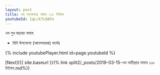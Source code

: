 ```yaml
---
layout: post
title: ওম সংক্ষেপত্রে নামায ১০৮ টাইমস
youtubeId: 1qLck7L0AFo
---
```

 
 
 ওম সুখ জড়ায়া নামায  
 
 -  যিনি উপভোগ্য (আনন্দদায়ক) ফর্মের 
 
  
 
  
 
 
 
 
 
 


{% include youtubePlayer.html id=page.youtubeId %}
 
[Next]({{ site.baseurl }}{% link  split2/_posts/2019-03-15-ওম অতীন্দ্রায় নামায ১০৮ টাইমস.md%})
 

